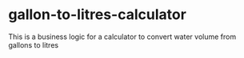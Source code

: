 # gallon-to-litres-calculator
This is a business logic for a calculator to convert water volume from gallons to litres
